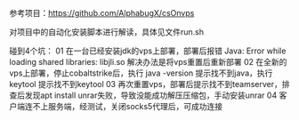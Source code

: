 参考项目：https://github.com/AlphabugX/csOnvps

对项目中的自动化安装脚本进行解读，具体见文件run.sh

碰到4个坑：
01 在一台已经安装jdk的vps上部署，部署后报错 Java: Error while loading shared libraries: libjli.so 解决办法是将vps重置后重新部署
02 在全新的vps上部署，停止cobaltstrike后，执行 java -version 提示找不到java，执行 keytool 提示找不到keytool
03 再次重置vps，部署后提示找不到teamserver，排查后发现apt install unrar失败，导致没能成功解压压缩包，手动安装unrar
04 客户端连不上服务端，经测试，关闭socks5代理后，可成功连接